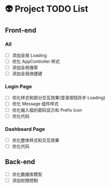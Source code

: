 # 👽 Project TODO List

## Front-end

### All

- [ ] 添加全局 Loading
- [ ] 优化 AppController 样式
- [ ] 添加全局搜索
- [ ] 添加全局快捷键

### Login Page

- [ ] 优化样式和部分交互效果(登录按钮异步 Loading)
- [ ] 优化 Message 组件样式
- [ ] 优化输入框的密码显示和 Prefix Icon
- [ ] 优化代码

### Dashboard Page

- [ ] 优化整体样式和交互效果
- [ ] 优化代码

## Back-end

- [ ] 优化数据库模型
- [ ] 添加权限控制
